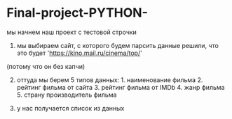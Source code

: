 # Final-project-PYTHON-
мы начнем наш проект с тестовой строчки

1) мы выбираем сайт, с которого будем парсить данные
  решили, что это будет  'https://kino.mail.ru/cinema/top/' 

  (потому что он без капчи)
  
2) оттуда мы берем 5 типов данных: 
        1. наименование фильма
        2. рейтинг фильма от сайта 
        3. рейтинг фильма от IMDb 
        4. жанр фильма 
        5. страну производитель фильма 

3) у нас получается список из данных

